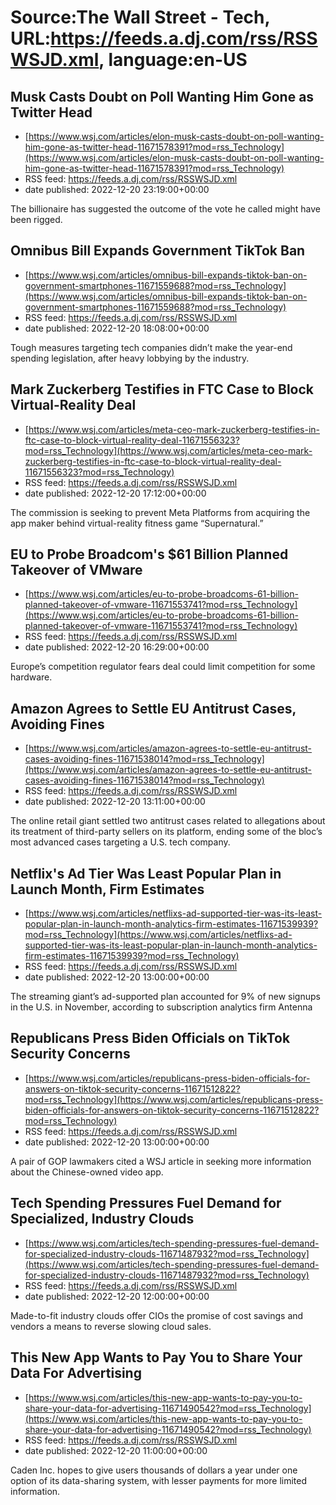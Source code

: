# Source:The Wall Street - Tech, URL:https://feeds.a.dj.com/rss/RSSWSJD.xml, language:en-US

## Musk Casts Doubt on Poll Wanting Him Gone as Twitter Head
 - [https://www.wsj.com/articles/elon-musk-casts-doubt-on-poll-wanting-him-gone-as-twitter-head-11671578391?mod=rss_Technology](https://www.wsj.com/articles/elon-musk-casts-doubt-on-poll-wanting-him-gone-as-twitter-head-11671578391?mod=rss_Technology)
 - RSS feed: https://feeds.a.dj.com/rss/RSSWSJD.xml
 - date published: 2022-12-20 23:19:00+00:00

The billionaire has suggested the outcome of the vote he called might have been rigged.

## Omnibus Bill Expands Government TikTok Ban
 - [https://www.wsj.com/articles/omnibus-bill-expands-tiktok-ban-on-government-smartphones-11671559688?mod=rss_Technology](https://www.wsj.com/articles/omnibus-bill-expands-tiktok-ban-on-government-smartphones-11671559688?mod=rss_Technology)
 - RSS feed: https://feeds.a.dj.com/rss/RSSWSJD.xml
 - date published: 2022-12-20 18:08:00+00:00

Tough measures targeting tech companies didn’t make the year-end spending legislation, after heavy lobbying by the industry.

## Mark Zuckerberg Testifies in FTC Case to Block Virtual-Reality Deal
 - [https://www.wsj.com/articles/meta-ceo-mark-zuckerberg-testifies-in-ftc-case-to-block-virtual-reality-deal-11671556323?mod=rss_Technology](https://www.wsj.com/articles/meta-ceo-mark-zuckerberg-testifies-in-ftc-case-to-block-virtual-reality-deal-11671556323?mod=rss_Technology)
 - RSS feed: https://feeds.a.dj.com/rss/RSSWSJD.xml
 - date published: 2022-12-20 17:12:00+00:00

The commission is seeking to prevent Meta Platforms from acquiring the app maker behind virtual-reality fitness game “Supernatural.”

## EU to Probe Broadcom's $61 Billion Planned Takeover of VMware
 - [https://www.wsj.com/articles/eu-to-probe-broadcoms-61-billion-planned-takeover-of-vmware-11671553741?mod=rss_Technology](https://www.wsj.com/articles/eu-to-probe-broadcoms-61-billion-planned-takeover-of-vmware-11671553741?mod=rss_Technology)
 - RSS feed: https://feeds.a.dj.com/rss/RSSWSJD.xml
 - date published: 2022-12-20 16:29:00+00:00

Europe’s competition regulator fears deal could limit competition for some hardware.

## Amazon Agrees to Settle EU Antitrust Cases, Avoiding Fines
 - [https://www.wsj.com/articles/amazon-agrees-to-settle-eu-antitrust-cases-avoiding-fines-11671538014?mod=rss_Technology](https://www.wsj.com/articles/amazon-agrees-to-settle-eu-antitrust-cases-avoiding-fines-11671538014?mod=rss_Technology)
 - RSS feed: https://feeds.a.dj.com/rss/RSSWSJD.xml
 - date published: 2022-12-20 13:11:00+00:00

The online retail giant settled two antitrust cases related to allegations about its treatment of third-party sellers on its platform, ending some of the bloc’s most advanced cases targeting a U.S. tech company.

## Netflix's Ad Tier Was Least Popular Plan in Launch Month, Firm Estimates
 - [https://www.wsj.com/articles/netflixs-ad-supported-tier-was-its-least-popular-plan-in-launch-month-analytics-firm-estimates-11671539939?mod=rss_Technology](https://www.wsj.com/articles/netflixs-ad-supported-tier-was-its-least-popular-plan-in-launch-month-analytics-firm-estimates-11671539939?mod=rss_Technology)
 - RSS feed: https://feeds.a.dj.com/rss/RSSWSJD.xml
 - date published: 2022-12-20 13:00:00+00:00

The streaming giant’s ad-supported plan accounted for 9% of new signups in the U.S. in November, according to subscription analytics firm Antenna

## Republicans Press Biden Officials on TikTok Security Concerns
 - [https://www.wsj.com/articles/republicans-press-biden-officials-for-answers-on-tiktok-security-concerns-11671512822?mod=rss_Technology](https://www.wsj.com/articles/republicans-press-biden-officials-for-answers-on-tiktok-security-concerns-11671512822?mod=rss_Technology)
 - RSS feed: https://feeds.a.dj.com/rss/RSSWSJD.xml
 - date published: 2022-12-20 13:00:00+00:00

A pair of GOP lawmakers cited a WSJ article in seeking more information about the Chinese-owned video app.

## Tech Spending Pressures Fuel Demand for Specialized, Industry Clouds
 - [https://www.wsj.com/articles/tech-spending-pressures-fuel-demand-for-specialized-industry-clouds-11671487932?mod=rss_Technology](https://www.wsj.com/articles/tech-spending-pressures-fuel-demand-for-specialized-industry-clouds-11671487932?mod=rss_Technology)
 - RSS feed: https://feeds.a.dj.com/rss/RSSWSJD.xml
 - date published: 2022-12-20 12:00:00+00:00

Made-to-fit industry clouds offer CIOs the promise of cost savings and vendors a means to reverse slowing cloud sales.

## This New App Wants to Pay You to Share Your Data For Advertising
 - [https://www.wsj.com/articles/this-new-app-wants-to-pay-you-to-share-your-data-for-advertising-11671490542?mod=rss_Technology](https://www.wsj.com/articles/this-new-app-wants-to-pay-you-to-share-your-data-for-advertising-11671490542?mod=rss_Technology)
 - RSS feed: https://feeds.a.dj.com/rss/RSSWSJD.xml
 - date published: 2022-12-20 11:00:00+00:00

Caden Inc. hopes to give users thousands of dollars a year under one option of its data-sharing system, with lesser payments for more limited information.

